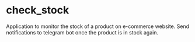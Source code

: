 # check_stock
Application to monitor the stock of a product on e-commerce website.
Send notifications to telegram bot once the product is in stock again.
